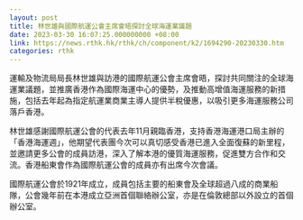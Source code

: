```yaml
---
layout: post
title: 林世雄與國際航運公會主席會晤探討全球海運業議題
date: 2023-03-30 16:07:25.000000000 +08:00
link: https://news.rthk.hk/rthk/ch/component/k2/1694290-20230330.htm
categories: rthk
---
```


運輸及物流局局長林世雄與訪港的國際航運公會主席會晤，探討共同關注的全球海運業議題，並推廣香港作為國際海運中心的優勢，及推動高增值海運服務的新措施，包括去年起為指定航運業商業主導人提供半稅優惠，以吸引更多海運服務公司落戶香港。

林世雄感謝國際航運公會的代表去年11月親臨香港，支持香港海運港口局主辦的「香港海運週」，他期望代表團今次可以真切感受香港已進入全面復蘇的新里程，並邀請更多公會的成員訪港，深入了解本港的優質海運服務，促進雙方合作和交流。香港船東會作為國際航運公會的成員亦有出席今次會議。

國際航運公會於1921年成立，成員包括主要的船東會及全球超過八成的商業船隊，公會幾年前在本港成立亞洲首個聯絡辦公室，亦是在倫敦總部以外設立的首個辦公室。

